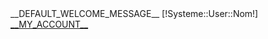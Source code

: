 <!-- Block user information module HEADER -->
<div id="header_user" >
	<div id="header_user_info">
		<div class="nav-item hidden-phone">
			<div class="item-top">
				__DEFAULT_WELCOME_MESSAGE__ [!Systeme::User::Nom!]
			</div>
		</div>
		<div class="nav-item" id="your_account">
			<div class="item-top">
				<a href="/Connexion" title="Votre compte	">__MY_ACCOUNT__</a>
			</div>
		</div>
	</div>
</div>
